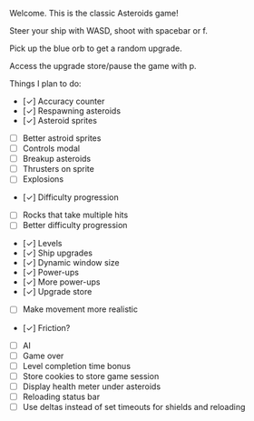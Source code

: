 Welcome. This is the classic Asteroids game!

Steer your ship with WASD, shoot with spacebar or f.

Pick up the blue orb to get a random upgrade.

Access the upgrade store/pause the game with p.

Things I plan to do:

- [✓] Accuracy counter
- [✓] Respawning asteroids
- [✓] Asteroid sprites
- [ ] Better astroid sprites
- [ ] Controls modal
- [ ] Breakup asteroids
- [ ] Thrusters on sprite
- [ ] Explosions
- [✓] Difficulty progression
- [ ] Rocks that take multiple hits
- [ ] Better difficulty progression
- [✓] Levels
- [✓] Ship upgrades
- [✓] Dynamic window size
- [✓] Power-ups
- [✓] More power-ups
- [✓] Upgrade store
- [ ] Make movement more realistic
- [✓] Friction?
- [ ] AI
- [ ] Game over
- [ ] Level completion time bonus
- [ ] Store cookies to store game session
- [ ] Display health meter under asteroids
- [ ] Reloading status bar
- [ ] Use deltas instead of set timeouts for shields and reloading
